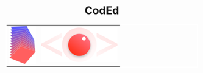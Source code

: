 <h1 style="text-align: center;">CodEd</h1>

<div>
<table style="width:100%;border: 2px solid white;text-align: center;">
  <tr>
    <td><img src="./assets/images/fool.png" alt="drawing" height="100"/></td>
    <td><img src="./assets/images/logo.png" alt="drawing" width="200"/></td>
  </tr>
</table>
</div>



